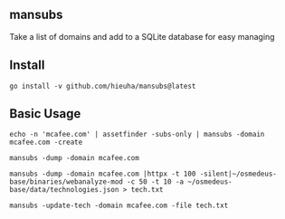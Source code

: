## mansubs
Take a list of domains and add to a SQLite database for easy managing

## Install
```
go install -v github.com/hieuha/mansubs@latest
```

## Basic Usage
```
echo -n 'mcafee.com' | assetfinder -subs-only | mansubs -domain mcafee.com -create 
```

```
mansubs -dump -domain mcafee.com
```

```
mansubs -dump -domain mcafee.com |httpx -t 100 -silent|~/osmedeus-base/binaries/webanalyze-mod -c 50 -t 10 -a ~/osmedeus-base/data/technologies.json > tech.txt 

mansubs -update-tech -domain mcafee.com -file tech.txt

```